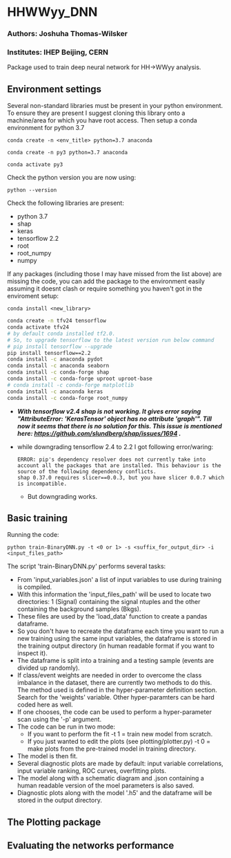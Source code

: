 # HHWWyy_DNN
### Authors: Joshuha Thomas-Wilsker
### Institutes: IHEP Beijing, CERN
Package used to train deep neural network for HH->WWyy analysis.

## Environment settings
Several non-standard libraries must be present in your python environment.
To ensure they are present I suggest cloning this library onto a machine/area
for which you have root access. Then setup a conda environment for python 3.7
```
conda create -n <env_title> python=3.7 anaconda
```

```
conda create -n py3 python=3.7 anaconda
```


```
conda activate py3
```

Check the python version you are now using:
```
python --version
```

Check the following libraries are present:

- python 3.7
- shap
- keras
- tensorflow 2.2
- root
- root_numpy
- numpy

If any packages (including those I may have missed from the list above) are missing the code,
you can add the package to the environment easily assuming it doesnt clash or require something
you haven't got in the enviroment setup:
```
conda install <new_library>
```

```bash
conda create -n tfv24 tensorflow
conda activate tfv24
# by default conda installed tf2.0. 
# So, to upgrade tensorflow to the latest version run below command 
# pip install tensorflow --upgrade
pip install tensorflow==2.2
conda install -c anaconda pydot
conda install -c anaconda seaborn
conda install -c conda-forge shap
conda install -c conda-forge uproot uproot-base
# conda install -c conda-forge matplotlib
conda install -c anaconda keras
conda install -c conda-forge root_numpy
```

* ***With tensorflow v2.4 shap is not working. It gives error saying "AttributeError: 'KerasTensor' object has no attribute 'graph'". Till now it seems that there is no solution for this. This issue is mentioned here: https://github.com/slundberg/shap/issues/1694 .***

* while downgrading tensorflow 2.4 to 2.2 I got following error/waring:
   ```
   ERROR: pip's dependency resolver does not currently take into account all the packages that are installed. This behaviour is the source of the following dependency conflicts.
   shap 0.37.0 requires slicer==0.0.3, but you have slicer 0.0.7 which is incompatible.
   ```
   * But downgrading works. 

## Basic training
Running the code:
```
python train-BinaryDNN.py -t <0 or 1> -s <suffix_for_output_dir> -i <input_files_path>
```

The script 'train-BinaryDNN.py' performs several tasks:
- From 'input_variables.json' a list of input variables to use during training is compiled.
- With this information the 'input_files_path' will be used to locate two directories: 1 (Signal) containing the signal ntuples and the other containing the background samples (Bkgs).
- These files are used by the 'load_data' function to create a pandas dataframe.
- So you don't have to recreate the dataframe each time you want to run a new training using the same input variables, the dataframe is stored in the training output directory (in human readable format if you want to inspect it).
- The dataframe is split into a training and a testing sample (events are divided up randomly).
- If class/event weights are needed in order to overcome the class imbalance in the dataset, there are currently two methods to do this. The method used is defined in the hyper-parameter definition section. Search for the 'weights' variable. Other hyper-paramters can be hard coded here as well.
- If one chooses, the code can be used to perform a hyper-parameter scan using the '-p' argument.
- The code can be run in two mode:
    - If you want to perform the fit -t 1 = train new model from scratch.
    - If you just wanted to edit the plots (see plotting/plotter.py) -t 0 = make plots from the pre-trained model in training directory.
- The model is then fit.
- Several diagnostic plots are made by default: input variable correlations, input variable ranking, ROC curves, overfitting plots.
- The model along with a schematic diagram and .json containing a human readable version of the moel parameters is also saved.
- Diagnostic plots along with the model '.h5' and the dataframe will be stored in the output directory.

## The Plotting package

## Evaluating the networks performance
